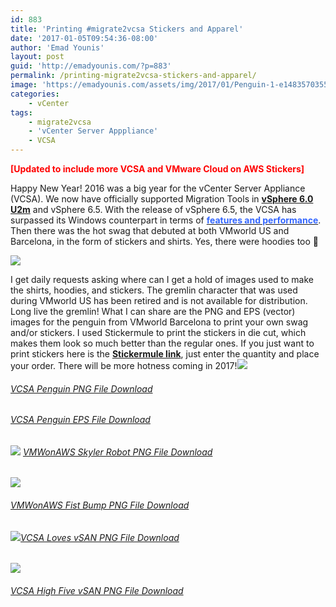 ```yaml
---
id: 883
title: 'Printing #migrate2vcsa Stickers and Apparel'
date: '2017-01-05T09:54:36-08:00'
author: 'Emad Younis'
layout: post
guid: 'http://emadyounis.com/?p=883'
permalink: /printing-migrate2vcsa-stickers-and-apparel/
image: 'https://emadyounis.com/assets/img/2017/01/Penguin-1-e1483570355141.png'
categories:
    - vCenter
tags:
    - migrate2vcsa
    - 'vCenter Server Apppliance'
    - VCSA
---
```


<span style="color: #ff0000;">**\[Updated to include more VCSA and VMware Cloud on AWS Stickers\]**</span>

Happy New Year! 2016 was a big year for the vCenter Server Appliance (VCSA). We now have officially supported Migration Tools in **<span style="color: #3366ff;">[vSphere 6.0 U2m](https://blogs.vmware.com/vsphere/2016/09/vcenter-server-migration-tool-vsphere-6-0-update-2m.html)</span>** and vSphere 6.5. With the release of vSphere 6.5, the VCSA has surpassed its Windows counterpart in terms of [**<span style="color: #3366ff;">features and performance</span>**](http://emadyounis.com/vcenter/vcenter-server-appliance-vcsa-6-5-whats-new-rundown/). Then there was the hot swag that debuted at both VMworld US and Barcelona, in the form of stickers and shirts. Yes, there were hoodies too 🙂

![](https://emadyounis.com/assets/img/2017/01/VMworld-Migration-Session.png?resize=580%2C326)

I get daily requests asking where can I get a hold of images used to make the shirts, hoodies, and stickers. The gremlin character that was used during VMworld US has been retired and is not available for distribution. Long live the gremlin! What I can share are the PNG and EPS (vector) images for the penguin from VMworld Barcelona to print your own swag and/or stickers. I used Stickermule to print the stickers in die cut, which makes them look so much better than the regular ones. If you just want to print stickers here is the <span style="color: #3366ff;">**[Stickermule link](https://www.stickermule.com/marketplace/16490-migrate2vcsa)**</span>, just enter the quantity and place your order. There will be more hotness coming in 2017!![](https://emadyounis.com/assets/img/2017/01/Penguin-1.png?resize=232%2C300)

###### [VCSA Penguin PNG File Download](https://emadyounis.com/?ddownload=892 "VCSA Penguin PNG File Download")

###### [VCSA Penguin EPS File Download](https://emadyounis.com/?ddownload=894 "VCSA Penguin EPS File Download")

###### ![](https://emadyounis.com/assets/img/2019/04/VMWonAWS-Skyler-Robot.png?resize=300%2C300) [VMWonAWS Skyler Robot PNG File Download](https://emadyounis.com/?ddownload=1902 "VMWonAWS Skyler Robot PNG File Download")

![](https://emadyounis.com/assets/img/2017/01/VMWonAWS-Fist-Bump.png?resize=257%2C300)

###### [VMWonAWS Fist Bump PNG File Download](https://emadyounis.com/?ddownload=1940 "VMWonAWS Fist Bump PNG File Download")

###### ![](https://emadyounis.com/assets/img/2017/01/VCSA-Loves-vSAN-Updaged.png?resize=300%2C268)[VCSA Loves vSAN PNG File Download](https://emadyounis.com/?ddownload=1903 "VCSA Loves vSAN PNG File Download")

![](https://emadyounis.com/assets/img/2017/01/VCSA-and-vSAN-High-Five.png?resize=300%2C181)

###### [VCSA High Five vSAN PNG File Download](https://emadyounis.com/?ddownload=1941 "VCSA High Five vSAN PNG File Download")
